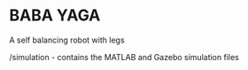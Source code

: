 # BABA YAGA
A self balancing robot with legs

/simulation - contains the MATLAB and Gazebo simulation files